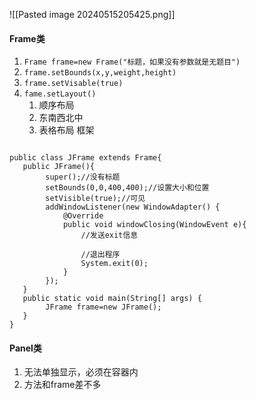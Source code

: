 ![[Pasted image 20240515205425.png]]
#### Frame类
1. `Frame frame=new Frame("标题，如果没有参数就是无题目")`
2. `frame.setBounds(x,y,weight,height)`
3. `frame.setVisable(true)`
4. `fame.setLayout()`
	1. 顺序布局
	2. 东南西北中
	3. 表格布局
框架
```

public class JFrame extends Frame{
   public JFrame(){
        super();//没有标题
        setBounds(0,0,400,400);//设置大小和位置
        setVisible(true);//可见
        addWindowListener(new WindowAdapter() {
            @Override
            public void windowClosing(WindowEvent e){
                //发送exit信息

                //退出程序
                System.exit(0);
            } 
        });
   } 
   public static void main(String[] args) {
        JFrame frame=new JFrame(); 
   }
}
```
#### Panel类
1. 无法单独显示，必须在容器内
2. 方法和frame差不多

